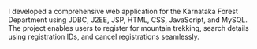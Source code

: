 I developed a comprehensive web application for the Karnataka Forest Department using JDBC, J2EE, JSP, HTML, CSS, JavaScript, and MySQL. The project enables users to register for mountain trekking, search details using registration IDs, and cancel registrations seamlessly.
